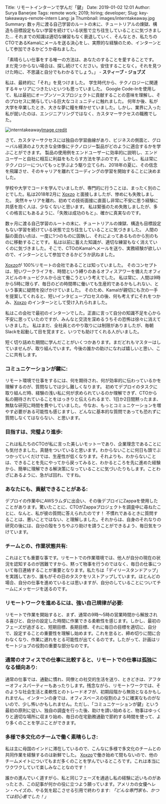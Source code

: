 Title: リモートインターンで学んだ「鍵」
Date: 2019-01-02 12:01
Author: Surya Banerjee
Tags: remote work; 2019; hiring; developer;
Slug: key-takeaways-remote-intern
Lang: ja
Thumbnail: images/interntakeaway.jpg
Summary: 数ヶ月に渡る自己学習のルートの末に、チュートリアルの煉獄、構造も目標設定もない学習を続けている状態で立ち往生していることに気づきました...
それまでの知識は適切な練習もなく衰退していく、そんなとき、私たちのCTOであるKamalにメールを送る決心をし、実際的な経験のため、インターンとして参加できるかどうか尋ねました。

「素晴らしい仕事をする唯一の方法は、あなたのすることを愛することです。
まだ見つからない場合は、探し続けてください。安住することなく。それを見つけた時に、不思議と自分でもわかるでしょう。」 -  **スティーブ・ジョブズ**

私は、最終的に「それ」を見つけました。
学生時代から、テクノロジーに関連するキャリアにつきたいといつも思っていました。
Google Code-Inを使用して、私は最初にオープンソースプロジェクトに貢献することの意味を理解し、そのプロセスに関与している巨大なコミュニティに触れました。
何年か後、私が大学を卒業したとき、大きな夢に瞳を輝かせていました。しかし、業界に入った私が就いたのは、エンジニアリングではなく、カスタマーサクセスの職務でした。


![interntakeaway](/images/interntakeaway.jpg)<a class="caption" href="https://unsplash.com/photos/O_CLjxjzN3M">Image credit</a>


さて、カスタマーサクセスには独自の学習曲線があり、ビジネスの側面と、グローバル経済のより大きな全体像にテクノロジー製品がどのように適合するかを学ぶことができます。
製品の使用例をエンドユーザーに効率的に説明し、エンドユーザーと自社に相互に利益をもたらす方法を学ぶのです。
しかし、私は常にテクノロジーについてもっと学ぶよう駆り立てられ、2018年の夏に、その信念を飛躍させ、そのキャリアを離れてコーディングの学習を開始することに決めました。

学校や大学でコードを学んでいましたが、専門的に行うことは、まったく別のことでした。私は2018年2月に [Xoxzo](https://www.xoxzo.com/ja/) と面接しましたが、惨めにも失敗しました。
突然キャリアを離れ、初めての技術面接に直面し非常に不安に思う経験に共感を抱く人は、少なくないと思います。
私は緊張のため失敗しましたが、多くの格言にもあるように、「失敗は成功のもと」、確かに真実なのです。

数ヶ月に渡る自己学習のルートの末に、チュートリアルの煉獄、構造も目標設定もない学習を続けている状態で立ち往生していることに気づきました。
人間の脳の面白い点は、一度に1つのものに固執し、それによってあるものから別のものに移動することです。
私は以前に蓄えた知識が、適切な練習もなく消えていくのに気づきました。そこで、CTOのKamalへメールを送り、実務経験が欲しいので、インターンとして参加できるかどうか訊ねました。

[Xoxzo](https://www.xoxzo.com/ja)が 100%リモートの会社であることは知っていました。
そのコンセプトは、短いワークライフを、時間という縛りのあるオフィスアワーを備えたオフィスビルのキュービクルから出て働こうという考えでした。
私は常に、人間は9時から5時に限らず、毎日のどの時間帯に働いても生産的であるかもしれない、という事実に疑問を投げかけていました。
そのため、Kamalが親切にも次の一手を提案してくれると、短いインタビュープロセスの後、何も考えずにそれをつかみ、[Xoxzo](https://www.xoxzo.com/ja) のインターンとして受け入れられました。

私はこの会社で最初のインターンでした。正直に言って自分の知識不足を心から不安に思っていたのですが、みんなと交流を深めるうちその恐怖は徐々に消えていきました。
私はまだ、全社員とのやり取りには制限がありましたが、毎朝Slackを起動して目を覚ますと、いつでも助けてくれる人がいました。

短く切り詰めた期間に学んだことがいくつかあります。まだどれもマスターはしていませんが、取り組んでいます。今後の誰かの助けになれば嬉しいと思い、ここに共有します。

### コミュニケーションが鍵に:
リモート環境で仕事をするには、何を期待され、何が効率的に伝わっているかを理解するのが、質問なしでは少し難しくなります。
初めてデプロイのタスクに取り組んだ時、経験の浅い私に何が求められているのか理解できず、CTOから私の期待されていることをはっきりと伝えられるまで、1日か2日間黙ったまま、無駄な研究に時間を費やしていました。今なお、もっとコミュニケーションを増やす必要がある可能性も感じますし、どんなに基本的な質問であっても恐れずに質問しなくてはならない、と思います。

### 目指すは、完璧より進歩:
これは私たちのCTOが私に言った美しいモットーであり、企業理念であることにも気付きました。真髄をついていると思います。わからないことに何日も頭でぶつかっていくだけでは、生産性が低くなります。それよりも、わからないことは、できることを先にやってから戻ってみると、わかるところを先に進めた経験から、簡単に理解できる解決策になっていることに気づいたりもします。ことわざにあるように、急がば回れ、ですね。

### あなたにも、貢献できることがある:
デプロイの作業中にAWSラムダに出会い、その後デプロイにZappaを使用したことがあります。驚いたことに、CTOがZappaプロジェクトを調査中に尋ねたことに、なんと、私が彼の質問に答えられたのです！
不慣れであるときに質問することは、悪いことではない、と理解しました。それからは、自身のそれなりの研究の後には、自分の殻をうちやぶり助けを請うことができるよう、毎日気をつけています。

### チームとの、作業状態共有:
これはとても重要な事です。リモートでの作業環境では、他人が自分の現在の状況を認知するのが困難ですから、黙って物事を行うのではなく、毎日の仕事について毎日連絡することが重要となります。私たちは「デイリースタンドアップ」を実践しており、誰もがその日のタスクをリストアップしています。ほとんどの場合、自分の仕事を進めているとは思いますが、自分のしていることについてチームにメッセージを送るのです。

### リモートワークを進めるには、強い自己規律が必要:
リモートで作業を開始すると、まず、通常の9時〜5時の営業時間から解放される喜びと、自分の設定した時間に作業できる柔軟性を感じます。しかし、最初のフェーズが過ぎると、短期目標、長期目標、それに毎日の目標を適切に、自分で、設定することの重要性を理解し始めます。これを怠ると、締め切りに間に合わなくなり、作業に遅れをとる可能性が出てくるのです。したがって、計画はリモートジョブの役割の重要な部分なのです。

### 通常のオフィスでの仕事に比較すると、リモートでの仕事は孤独になる傾向あり:
通常の仕事では、通勤に慣れ、同僚との社交的生活を送り、ときどきは、アフターオフィスパーティーもあったりします。残念ながら、リモートワークでは、そのような社会生活と柔軟性とのトレードオフが、初期段階から無効となるかもしれません。インターンの身では、オフィスベースの役割のように確実なものがないので、少し怖いかもしれません。ただし、「コミュニケーションが鍵」という最初の原則に従い、独自の調査を行った後、助けを請い始めると、物事はゆっくりと適切な場所に収まり始め、毎日の在宅勤務通勤で節約する時間を使って、より多くのことを学ぶことができます。

### 多様で多文化のチームで働く素晴らしさ:
私は主に母国のインドに滞在しているので、こんなに多様で多文化のチームとの共同作業を経験するのは新鮮でした。 [Xoxzo](https://www.xoxzo.com/ja/)で働き始めて間もないので、他のチームメイトについてもまだ多くのことを学んでいるところです。これは本当にワクワクしていて楽しみなことなのです！

誰かの進んでいく道すがら、私と同じフェーズを通過し私の経験に近いものがあったとき、この記事が何かの役に立つよう願っています。アメリカの女優ヘレン・ヘイズの、やる気を起こさせる引用で終わります:
*「どんな専門家も、かつては初心者でした！」*
